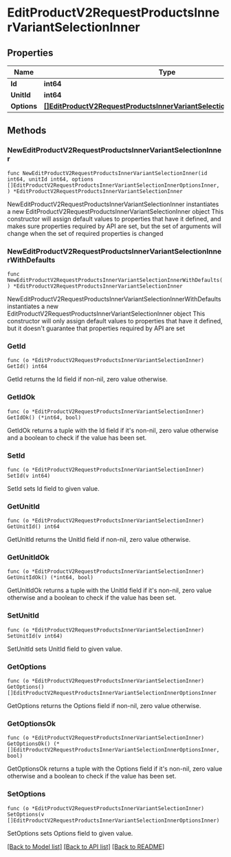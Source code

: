# EditProductV2RequestProductsInnerVariantSelectionInner

## Properties

Name | Type | Description | Notes
------------ | ------------- | ------------- | -------------
**Id** | **int64** |  | 
**UnitId** | **int64** |  | 
**Options** | [**[]EditProductV2RequestProductsInnerVariantSelectionInnerOptionsInner**](EditProductV2RequestProductsInnerVariantSelectionInnerOptionsInner.md) |  | 

## Methods

### NewEditProductV2RequestProductsInnerVariantSelectionInner

`func NewEditProductV2RequestProductsInnerVariantSelectionInner(id int64, unitId int64, options []EditProductV2RequestProductsInnerVariantSelectionInnerOptionsInner, ) *EditProductV2RequestProductsInnerVariantSelectionInner`

NewEditProductV2RequestProductsInnerVariantSelectionInner instantiates a new EditProductV2RequestProductsInnerVariantSelectionInner object
This constructor will assign default values to properties that have it defined,
and makes sure properties required by API are set, but the set of arguments
will change when the set of required properties is changed

### NewEditProductV2RequestProductsInnerVariantSelectionInnerWithDefaults

`func NewEditProductV2RequestProductsInnerVariantSelectionInnerWithDefaults() *EditProductV2RequestProductsInnerVariantSelectionInner`

NewEditProductV2RequestProductsInnerVariantSelectionInnerWithDefaults instantiates a new EditProductV2RequestProductsInnerVariantSelectionInner object
This constructor will only assign default values to properties that have it defined,
but it doesn't guarantee that properties required by API are set

### GetId

`func (o *EditProductV2RequestProductsInnerVariantSelectionInner) GetId() int64`

GetId returns the Id field if non-nil, zero value otherwise.

### GetIdOk

`func (o *EditProductV2RequestProductsInnerVariantSelectionInner) GetIdOk() (*int64, bool)`

GetIdOk returns a tuple with the Id field if it's non-nil, zero value otherwise
and a boolean to check if the value has been set.

### SetId

`func (o *EditProductV2RequestProductsInnerVariantSelectionInner) SetId(v int64)`

SetId sets Id field to given value.


### GetUnitId

`func (o *EditProductV2RequestProductsInnerVariantSelectionInner) GetUnitId() int64`

GetUnitId returns the UnitId field if non-nil, zero value otherwise.

### GetUnitIdOk

`func (o *EditProductV2RequestProductsInnerVariantSelectionInner) GetUnitIdOk() (*int64, bool)`

GetUnitIdOk returns a tuple with the UnitId field if it's non-nil, zero value otherwise
and a boolean to check if the value has been set.

### SetUnitId

`func (o *EditProductV2RequestProductsInnerVariantSelectionInner) SetUnitId(v int64)`

SetUnitId sets UnitId field to given value.


### GetOptions

`func (o *EditProductV2RequestProductsInnerVariantSelectionInner) GetOptions() []EditProductV2RequestProductsInnerVariantSelectionInnerOptionsInner`

GetOptions returns the Options field if non-nil, zero value otherwise.

### GetOptionsOk

`func (o *EditProductV2RequestProductsInnerVariantSelectionInner) GetOptionsOk() (*[]EditProductV2RequestProductsInnerVariantSelectionInnerOptionsInner, bool)`

GetOptionsOk returns a tuple with the Options field if it's non-nil, zero value otherwise
and a boolean to check if the value has been set.

### SetOptions

`func (o *EditProductV2RequestProductsInnerVariantSelectionInner) SetOptions(v []EditProductV2RequestProductsInnerVariantSelectionInnerOptionsInner)`

SetOptions sets Options field to given value.



[[Back to Model list]](../README.md#documentation-for-models) [[Back to API list]](../README.md#documentation-for-api-endpoints) [[Back to README]](../README.md)


